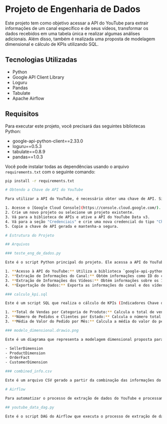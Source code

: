 # Projeto de Engenharia de Dados

Este projeto tem como objetivo acessar a API do YouTube para extrair informações de um canal específico e de seus vídeos, transformar os dados recebidos em uma tabela única e realizar algumas análises adicionais. Além disso, também é realizada uma proposta de modelagem dimensional e cálculo de KPIs utilizando SQL.

## Tecnologias Utilizadas

- Python
- Google API Client Library
- Loguru
- Pandas
- Tabulate
- Apache Airflow

## Requisitos

Para executar este projeto, você precisará das seguintes bibliotecas Python:

- google-api-python-client==2.33.0
- loguru==0.5.3
- tabulate==0.8.9
- pandas==1.0.3

Você pode instalar todas as dependências usando o arquivo `requirements.txt` com o seguinte comando:

```sh
pip install -r requirements.txt

# Obtendo a Chave de API do YouTube

Para utilizar a API do YouTube, é necessário obter uma chave de API. Siga os passos abaixo:

1. Acesse o [Google Cloud Console](https://console.cloud.google.com/).
2. Crie um novo projeto ou selecione um projeto existente.
3. Vá para a biblioteca de APIs e ative a API do YouTube Data v3.
4. Vá para a seção "Credenciais" e crie uma nova credencial do tipo "Chave de API".
5. Copie a chave de API gerada e mantenha-a segura.

# Estrutura do Projeto

## Arquivos

### teste_eng_de_dados.py

Este é o script Python principal do projeto. Ele acessa a API do YouTube para extrair informações de um canal específico e de seus vídeos. As funcionalidades do script incluem:

1. **Acesso à API do YouTube:** Utiliza a biblioteca `google-api-python-client` para acessar a API do YouTube.
2. **Extração de Informações do Canal:** Obtém informações como ID do canal, título, descrição, número de visualizações, número de inscritos e número de vídeos do canal.
3. **Extração de Informações dos Vídeos:** Obtém informações sobre os 10 vídeos mais recentes do canal, incluindo ID, título, duração, número de visualizações, número de curtidas, número de favoritos e número de comentários.
4. **Exportação de Dados:** Exporta as informações do canal e dos vídeos para arquivos CSV.

### calculo_kpi.sql

Este é um script SQL que realiza o cálculo de KPIs (Indicadores Chave de Desempenho) com base na modelagem dimensional proposta. As consultas SQL incluem:

1. **Total de Vendas por Categoria de Produto:** Calcula o total de vendas por categoria de produto, incluindo a porcentagem de vendas de cada categoria em relação ao total.
2. **Número de Pedidos e Clientes por Estado:** Calcula o número total de pedidos e clientes por estado.
3. **Média de Valor do Pedido por Mês:** Calcula a média do valor do pedido por mês, bem como a média acumulada ao longo do tempo.

### modelo_dimensional.drawio.png

Este é um diagrama que representa a modelagem dimensional proposta para o projeto. Ele inclui as seguintes tabelas:

- SellerDimension
- ProductDimension
- OrderFact
- CustomerDimension

### combined_info.csv

Este é um arquivo CSV gerado a partir da combinação das informações do canal e dos vídeos. Ele contém todos os dados extraídos e processados pelo script `teste_eng_de_dados.py`.

# Airflow

Para automatizar o processo de extração de dados do YouTube e processamento, este projeto também inclui um script DAG para Airflow, uma plataforma de orquestração de fluxo de trabalho.

## youtube_data_dag.py

Este é o script DAG do Airflow que executa o processo de extração de dados do YouTube diariamente às 01:30 AM. Ele chama a função principal do script `teste_eng_de_dados.py` para realizar a extração e o processamento dos dados.
